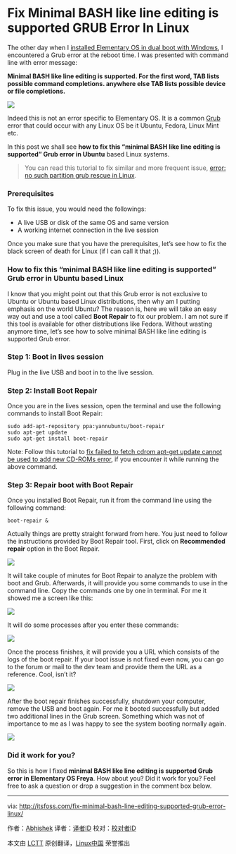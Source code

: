 Fix Minimal BASH like line editing is supported GRUB Error In Linux
================================================================================
The other day when I [installed Elementary OS in dual boot with Windows][1], I encountered a Grub error at the reboot time. I was presented with command line with error message:

**Minimal BASH like line editing is supported. For the first word, TAB lists possible command completions. anywhere else TAB lists possible device or file completions.**

![](http://itsfoss.itsfoss.netdna-cdn.com/wp-content/uploads/2015/02/Boot_Repair_Ubuntu_Linux_1.jpeg)

Indeed this is not an error specific to Elementary OS. It is a common [Grub][2] error that could occur with any Linux OS be it Ubuntu, Fedora, Linux Mint etc.

In this post we shall see **how to fix this “minimal BASH like line editing is supported” Grub error in Ubuntu** based Linux systems.

> You can read this tutorial to fix similar and more frequent issue, [error: no such partition grub rescue in Linux][3].

### Prerequisites ###

To fix this issue, you would need the followings:

- A live USB or disk of the same OS and same version
- A working internet connection in the live session

Once you make sure that you have the prerequisites, let’s see how to fix the black screen of death for Linux (if I can call it that ;)).

### How to fix this “minimal BASH like line editing is supported” Grub error in Ubuntu based Linux ###

I know that you might point out that this Grub error is not exclusive to Ubuntu or Ubuntu based Linux distributions, then why am I putting emphasis on the world Ubuntu? The reason is, here we will take an easy way out and use a tool called **Boot Repair** to fix our problem. I am not sure if this tool is available for other distributions like Fedora. Without wasting anymore time, let’s see how to solve minimal BASH like line editing is supported Grub error.

### Step 1: Boot in lives session ###

Plug in the live USB and boot in to the live session.

### Step 2: Install Boot Repair ###

Once you are in the lives session, open the terminal and use the following commands to install Boot Repair:

    sudo add-apt-repository ppa:yannubuntu/boot-repair
    sudo apt-get update
    sudo apt-get install boot-repair

Note: Follow this tutorial to [fix failed to fetch cdrom apt-get update cannot be used to add new CD-ROMs error][4], if you encounter it while running the above command.

### Step 3: Repair boot with Boot Repair ###

Once you installed Boot Repair, run it from the command line using the following command:

    boot-repair &

Actually things are pretty straight forward from here. You just need to follow the instructions provided by Boot Repair tool. First, click on **Recommended repair** option in the Boot Repair.

![](http://itsfoss.itsfoss.netdna-cdn.com/wp-content/uploads/2015/02/Boot_Repair_Ubuntu.png)

It will take couple of minutes for Boot Repair to analyze the problem with boot and Grub. Afterwards, it will provide you some commands to use in the command line. Copy the commands one by one in terminal. For me it showed me a screen like this:

![](http://itsfoss.itsfoss.netdna-cdn.com/wp-content/uploads/2015/02/Boot_Repair_Ubuntu_1.png)

It will do some processes after you enter these commands:

![](http://itsfoss.itsfoss.netdna-cdn.com/wp-content/uploads/2015/02/Boot_Repair_Ubuntu_2.png)

Once the process finishes, it will provide you a URL which consists of the logs of the boot repair. If your boot issue is not fixed even now, you can go to the forum or mail to the dev team and provide them the URL as a reference. Cool, isn’t it?

![](http://itsfoss.itsfoss.netdna-cdn.com/wp-content/uploads/2015/02/Boot_Repair_Final_Ubuntu.png)

After the boot repair finishes successfully, shutdown your computer, remove the USB and boot again. For me it booted successfully but added two additional lines in the Grub screen. Something which was not of importance to me as I was happy to see the system booting normally again.

![](http://itsfoss.itsfoss.netdna-cdn.com/wp-content/uploads/2015/02/Boot_Repair_Ubuntu_Linux_2.jpeg)

### Did it work for you? ###

So this is how I fixed **minimal BASH like line editing is supported Grub error in Elementary OS Freya**. How about you? Did it work for you? Feel free to ask a question or drop a suggestion in the comment box below.

--------------------------------------------------------------------------------

via: http://itsfoss.com/fix-minimal-bash-line-editing-supported-grub-error-linux/

作者：[Abhishek][a]
译者：[译者ID](https://github.com/译者ID)
校对：[校对者ID](https://github.com/校对者ID)

本文由 [LCTT](https://github.com/LCTT/TranslateProject) 原创翻译，[Linux中国](http://linux.cn/) 荣誉推出

[a]:http://itsfoss.com/author/abhishek/
[1]:http://itsfoss.com/guide-install-elementary-os-luna/
[2]:http://www.gnu.org/software/grub/
[3]:http://itsfoss.com/solve-error-partition-grub-rescue-ubuntu-linux/
[4]:http://itsfoss.com/fix-failed-fetch-cdrom-aptget-update-add-cdroms/